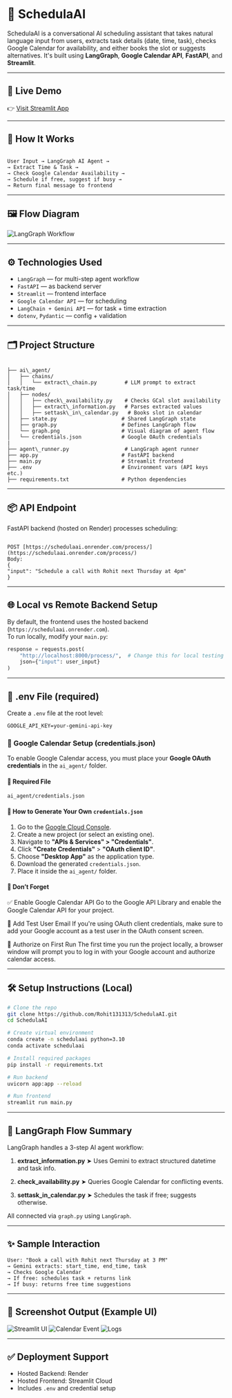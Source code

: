 # 📅 SchedulaAI

SchedulaAI is a conversational AI scheduling assistant that takes natural language input from users, extracts task details (date, time, task), checks Google Calendar for availability, and either books the slot or suggests alternatives. It's built using **LangGraph**, **Google Calendar API**, **FastAPI**, and **Streamlit**.

---

## 🔗 Live Demo

👉 [Visit Streamlit App](https://schedulaai.streamlit.app/)

---

## 🧠 How It Works

```

User Input → LangGraph AI Agent →
→ Extract Time & Task →
→ Check Google Calendar Availability →
→ Schedule if free, suggest if busy →
→ Return final message to frontend

```

---

## 🖼️ Flow Diagram

![LangGraph Workflow](ai_agent/graph.png)

---

## ⚙️ Technologies Used

- `LangGraph` — for multi-step agent workflow
- `FastAPI` — as backend server
- `Streamlit` — frontend interface
- `Google Calendar API` — for scheduling
- `LangChain + Gemini API` — for task + time extraction
- `dotenv`, `Pydantic` — config + validation

---

## 🗂️ Project Structure

```

├── ai\_agent/
│   ├── chains/
│   │   └── extract\_chain.py         # LLM prompt to extract task/time
│   ├── nodes/
│   │   ├── check\_availability.py    # Checks GCal slot availability
│   │   ├── extract\_information.py   # Parses extracted values
│   │   ├── settask\_in\_calendar.py   # Books slot in calendar
│   ├── state.py                     # Shared LangGraph state
│   ├── graph.py                     # Defines LangGraph flow
│   └── graph.png                    # Visual diagram of agent flow
│   └── credentials.json             # Google OAuth credentials
|
├── agent\_runner.py                  # LangGraph agent runner
├── app.py                           # FastAPI backend
├── main.py                          # Streamlit frontend
├── .env                             # Environment vars (API keys etc.)
├── requirements.txt                 # Python dependencies

```

---

## 📦 API Endpoint

FastAPI backend (hosted on Render) processes scheduling:

```

POST [https://schedulaai.onrender.com/process/](https://schedulaai.onrender.com/process/)
Body:
{
"input": "Schedule a call with Rohit next Thursday at 4pm"
}

````

---

## 🌐 Local vs Remote Backend Setup

By default, the frontend uses the hosted backend (`https://schedulaai.onrender.com`).  
To run locally, modify your `main.py`:

```python
response = requests.post(
    "http://localhost:8000/process/",  # Change this for local testing
    json={"input": user_input}
)
````

---

## 🔐 .env File (required)

Create a `.env` file at the root level:

```env
GOOGLE_API_KEY=your-gemini-api-key
```


### 🔐 Google Calendar Setup (credentials.json)

To enable Google Calendar access, you must place your **Google OAuth credentials** in the `ai_agent/` folder.

#### 📁 Required File

```
ai_agent/credentials.json
```

#### 🪪 How to Generate Your Own `credentials.json`

1. Go to the [Google Cloud Console](https://console.cloud.google.com/).
2. Create a new project (or select an existing one).
3. Navigate to **"APIs & Services" > "Credentials"**.
4. Click **"Create Credentials"** > **"OAuth client ID"**.
5. Choose **"Desktop App"** as the application type.
6. Download the generated `credentials.json`.
7. Place it inside the `ai_agent/` folder.

#### 📌 Don’t Forget
✅ Enable Google Calendar API
Go to the Google API Library and enable the Google Calendar API for your project.

👤 Add Test User Email
If you're using OAuth client credentials, make sure to add your Google account as a test user in the OAuth consent screen.

🔐 Authorize on First Run
The first time you run the project locally, a browser window will prompt you to log in with your Google account and authorize calendar access.



---

## 🛠️ Setup Instructions (Local)

```bash
# Clone the repo
git clone https://github.com/Rohit131313/SchedulaAI.git
cd SchedulaAI

# Create virtual environment
conda create -n schedulaai python=3.10
conda activate schedulaai

# Install required packages
pip install -r requirements.txt

# Run backend
uvicorn app:app --reload

# Run frontend
streamlit run main.py
```

---

## 🧠 LangGraph Flow Summary

LangGraph handles a 3-step AI agent workflow:

1. **extract\_information.py**
   ➤ Uses Gemini to extract structured datetime and task info.

2. **check\_availability.py**
   ➤ Queries Google Calendar for conflicting events.

3. **settask\_in\_calendar.py**
   ➤ Schedules the task if free; suggests otherwise.

All connected via `graph.py` using `LangGraph`.

---

## ✨ Sample Interaction

```
User: "Book a call with Rohit next Thursday at 3 PM"
→ Gemini extracts: start_time, end_time, task
→ Checks Google Calendar
→ If free: schedules task + returns link
→ If busy: returns free time suggestions
```

---

## 📸 Screenshot Output (Example UI)

![Streamlit UI](photos/streamlit_screenshot.png)
![Calendar Event](photos/Calender.png)
![Logs](photos/Logs.png)

---

## ✅ Deployment Support

* Hosted Backend: Render
* Hosted Frontend: Streamlit Cloud
* Includes `.env` and credential setup

